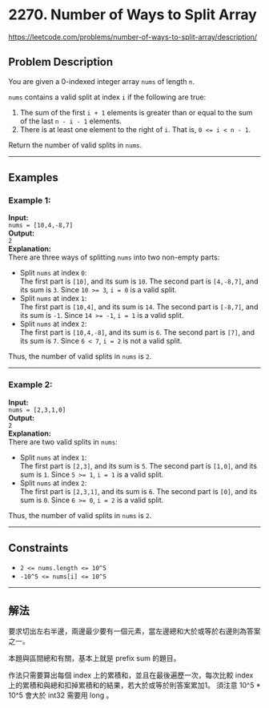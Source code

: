 # 2270. Number of Ways to Split Array
https://leetcode.com/problems/number-of-ways-to-split-array/description/
## Problem Description
You are given a 0-indexed integer array `nums` of length `n`.

`nums` contains a valid split at index `i` if the following are true:
1. The sum of the first `i + 1` elements is greater than or equal to the sum of the last `n - i - 1` elements.
2. There is at least one element to the right of `i`. That is, `0 <= i < n - 1`.

Return the number of valid splits in `nums`.

---

## Examples
### Example 1:
**Input:**  
`nums = [10,4,-8,7]`  
**Output:**  
`2`  
**Explanation:**  
There are three ways of splitting `nums` into two non-empty parts:
- Split `nums` at index `0`:  
  The first part is `[10]`, and its sum is `10`. The second part is `[4,-8,7]`, and its sum is `3`. Since `10 >= 3`, `i = 0` is a valid split.  
- Split `nums` at index `1`:  
  The first part is `[10,4]`, and its sum is `14`. The second part is `[-8,7]`, and its sum is `-1`. Since `14 >= -1`, `i = 1` is a valid split.  
- Split `nums` at index `2`:  
  The first part is `[10,4,-8]`, and its sum is `6`. The second part is `[7]`, and its sum is `7`. Since `6 < 7`, `i = 2` is not a valid split.

Thus, the number of valid splits in `nums` is `2`.

---

### Example 2:
**Input:**  
`nums = [2,3,1,0]`  
**Output:**  
`2`  
**Explanation:**  
There are two valid splits in `nums`:
- Split `nums` at index `1`:  
  The first part is `[2,3]`, and its sum is `5`. The second part is `[1,0]`, and its sum is `1`. Since `5 >= 1`, `i = 1` is a valid split.  
- Split `nums` at index `2`:  
  The first part is `[2,3,1]`, and its sum is `6`. The second part is `[0]`, and its sum is `0`. Since `6 >= 0`, `i = 2` is a valid split.

Thus, the number of valid splits in `nums` is `2`.

---

## Constraints
- `2 <= nums.length <= 10^5`
- `-10^5 <= nums[i] <= 10^5`

---

## 解法 
要求切出左右半邊，兩邊最少要有一個元素，當左邊總和大於或等於右邊則為答案之一。

本題與區間總和有關，基本上就是 prefix sum 的題目。

作法只需要算出每個 index 上的累積和，並且在最後遍歷一次，每次比較 index 上的累積和與總和扣掉累積和的結果，若大於或等於則答案累加1。
須注意 10^5 * 10^5 會大於 int32 需要用 long 。 